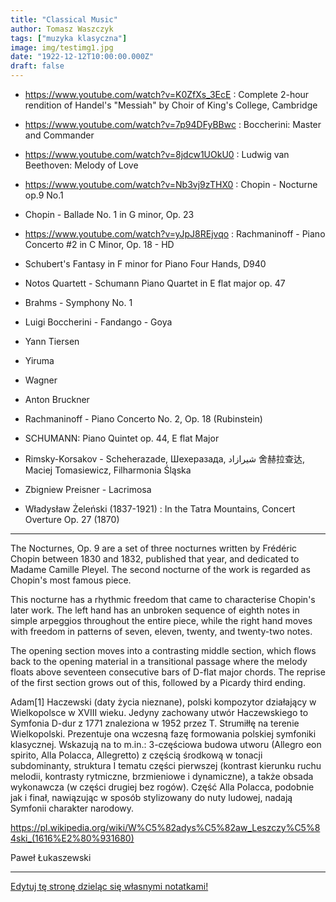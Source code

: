 ```yaml
---
title: "Classical Music"
author: Tomasz Waszczyk
tags: ["muzyka klasyczna"]
image: img/testimg1.jpg
date: "1922-12-12T10:00:00.000Z"
draft: false
---
```


* https://www.youtube.com/watch?v=K0ZfXs_3EcE : Complete 2-hour rendition of Handel's "Messiah" by Choir of King's College, Cambridge

* https://www.youtube.com/watch?v=7p94DFyBBwc : Boccherini: Master and Commander

* https://www.youtube.com/watch?v=8jdcw1UOkU0 : Ludwig van Beethoven: Melody of Love

* https://www.youtube.com/watch?v=Nb3vj9zTHX0 : Chopin - Nocturne op.9 No.1

* Chopin - Ballade No. 1 in G minor, Op. 23

* https://www.youtube.com/watch?v=yJpJ8REjvqo : Rachmaninoff - Piano Concerto #2 in C Minor, Op. 18 - HD

* Schubert's Fantasy in F minor for Piano Four Hands, D940

* Notos Quartett - Schumann Piano Quartet in E flat major op. 47

* Brahms - Symphony No. 1

* Luigi Boccherini - Fandango - Goya

* Yann Tiersen

* Yiruma

* Wagner

* Anton Bruckner

* Rachmaninoff - Piano Concerto No. 2, Op. 18 (Rubinstein)

* SCHUMANN: Piano Quintet op. 44, E flat Major

* Rimsky-Korsakov - Scheherazade, Шехеразада, شيرازاد 舍赫拉查达, Maciej Tomasiewicz, Filharmonia Śląska

* Zbigniew Preisner - Lacrimosa

* Władysław Żeleński (1837-1921) : In the Tatra Mountains, Concert Overture Op. 27 (1870)

---

The Nocturnes, Op. 9 are a set of three nocturnes written by Frédéric Chopin between 1830 and 1832, published that year, and dedicated to Madame Camille Pleyel. The second nocturne of the work is regarded as Chopin's most famous piece.

This nocturne has a rhythmic freedom that came to characterise Chopin's later work. The left hand has an unbroken sequence of eighth notes in simple arpeggios throughout the entire piece, while the right hand moves with freedom in patterns of seven, eleven, twenty, and twenty-two notes.

The opening section moves into a contrasting middle section, which flows back to the opening material in a transitional passage where the melody floats above seventeen consecutive bars of D-flat major chords. The reprise of the first section grows out of this, followed by a Picardy third ending.

Adam[1] Haczewski (daty życia nieznane), polski kompozytor działający w Wielkopolsce w XVIII wieku.
Jedyny zachowany utwór Haczewskiego to Symfonia D-dur z 1771 znaleziona w 1952 przez T. Strumiłłę na terenie Wielkopolski. Prezentuje ona wczesną fazę formowania polskiej symfoniki klasycznej. Wskazują na to m.in.: 3-częściowa budowa utworu (Allegro eon spirito, Alla Polacca, Allegretto) z częścią środkową w tonacji subdominanty, struktura I tematu części pierwszej (kontrast kierunku ruchu melodii, kontrasty rytmiczne, brzmieniowe i dynamiczne), a także obsada wykonawcza (w części drugiej bez rogów). Część Alla Polacca, podobnie jak i finał, nawiązując w sposób stylizowany do nuty ludowej, nadają Symfonii charakter narodowy.

<https://pl.wikipedia.org/wiki/W%C5%82adys%C5%82aw_Leszczy%C5%84ski_(1616%E2%80%931680)>

Paweł Łukaszewski

---

<a href="https://github.com/TomaszWaszczyk/historia.waszczyk.com/edit/master/src/content/classical-music.md" target="_blank">Edytuj tę stronę dzieląc się własnymi notatkami!</a>
